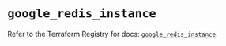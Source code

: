 # `google_redis_instance`

Refer to the Terraform Registry for docs: [`google_redis_instance`](https://registry.terraform.io/providers/hashicorp/google-beta/6.47.0/docs/resources/google_redis_instance).
